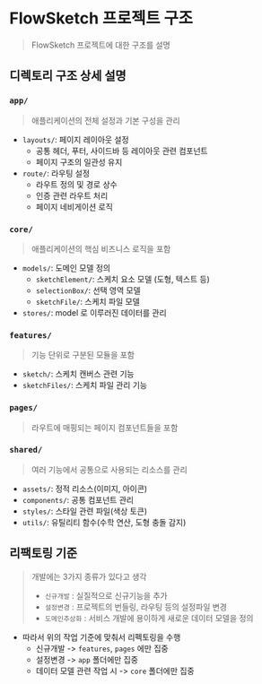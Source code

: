 # FlowSketch 프로젝트 구조
> FlowSketch 프로젝트에 대한 구조를 설명

## 디렉토리 구조 상세 설명

### `app/`
> 애플리케이션의 전체 설정과 기본 구성을 관리
- `layouts/`: 페이지 레이아웃 설정
    - 공통 헤더, 푸터, 사이드바 등 레이아웃 관련 컴포넌트
    - 페이지 구조의 일관성 유지
- `route/`: 라우팅 설정
    - 라우트 정의 및 경로 상수
    - 인증 관련 라우트 처리
    - 페이지 네비게이션 로직

### `core/`
> 애플리케이션의 핵심 비즈니스 로직을 포함
- `models/`: 도메인 모델 정의
    - `sketchElement/`: 스케치 요소 모델 (도형, 텍스트 등)
    - `selectionBox/`: 선택 영역 모델
    - `sketchFile/`: 스케치 파일 모델
- `stores/`: model 로 이루러진 데이터를 관리

### `features/`
> 기능 단위로 구분된 모듈을 포함
- `sketch/`: 스케치 캔버스 관련 기능
- `sketchFiles/`: 스케치 파일 관리 기능

### `pages/`
> 라우트에 매핑되는 페이지 컴포넌트들을 포함


### `shared/`
> 여러 기능에서 공통으로 사용되는 리소스를 관리

- `assets/`: 정적 리소스(이미지, 아이콘)
- `components/`: 공통 컴포넌트 관리
- `styles/`: 스타일 관련 파일(색상 토큰)
- `utils/`: 유틸리티 함수(수학 연산, 도형 충돌 감지)


## 리팩토링 기준
> 개발에는 3가지 종류가 있다고 생각
> - `신규개발` : 실질적으로 신규기능을 추가
> - `설정변경` : 프로젝트의 번들링, 라우팅 등의 설정파일 변경
> - `도메인추상화` : 서비스 개발에 용이하게 새로운 데이터 모델을 정의

- 따라서 위의 작업 기준에 맞춰서 리펙토링을 수행
  - 신규개발 -> `features`, `pages` 에만 집중
  - 설정변경 -> `app` 폴더에만 집중
  - 데이터 모델 관련 작업 시 -> `core` 폴더에만 집중
